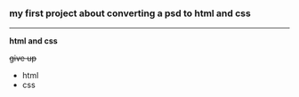 ### my first project about converting a psd to html and css

---

**html and css**

~~give up~~

- html
- css
